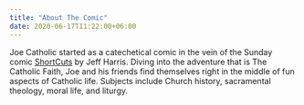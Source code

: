 ```yaml
---
title: "About The Comic"
date: 2020-06-17T11:22:00+06:00
---
```


Joe Catholic started as a catechetical comic in the vein of the Sunday comic [ShortCuts](https://www.gocomics.com/shortcuts "ShortCuts on Go Comics") by Jeff Harris. Diving into the adventure that is The Catholic Faith, Joe and his friends find themselves right in the middle of fun aspects of Catholic life. Subjects include Church history, sacramental theology, moral life, and liturgy.
